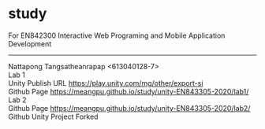 # study
For EN842300 Interactive Web Programing
and Mobile Application Development
****************************
Nattapong Tangsatheanrapap <613040128-7>  
Lab 1  
Unity Publish URL <https://play.unity.com/mg/other/export-si>  
Github Page <https://meangpu.github.io/study/unity-EN843305-2020/lab1/>  
Lab 2   
Github Page <https://meangpu.github.io/study/unity-EN843305-2020/lab2/>
Github Unity Project Forked

